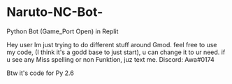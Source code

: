 # Naruto-NC-Bot-
Python Bot (Game_Port Open) in Replit

Hey user Im just trying to do different stuff around Gmod.
feel free to use my code, (I think it's a godd base to just start), u can change it to ur need.
if u see any Miss spelling or non Funktion, juz text me.
Discord: Awa#0174

Btw it's code for Py 2.6
